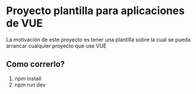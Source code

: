 # Proyecto plantilla para aplicaciones de VUE
La motivación de este proyecto es tener una plantilla sobre la cual se pueda arrancar cualquier proyecto que use VUE

## Como correrlo?
1) npm install
2) npm run dev  
